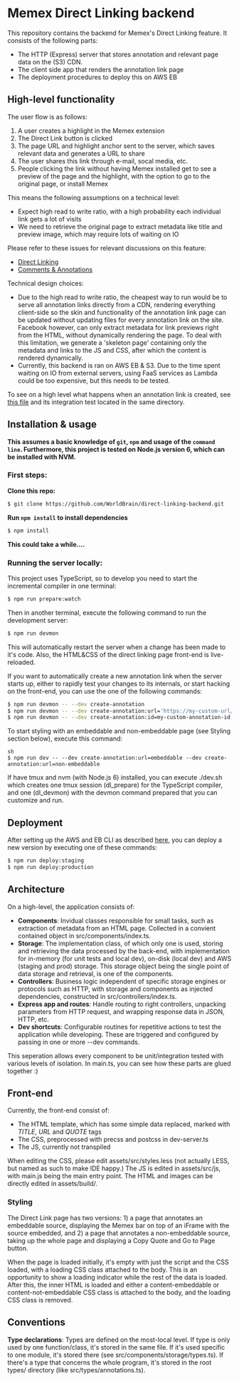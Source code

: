 # Memex Direct Linking backend

This repository contains the backend for Memex's Direct Linking feature. It consists of the following parts:
* The HTTP (Express) server that stores annotation and relevant page data on the (S3) CDN.
* The client side app that renders the annotation link page
* The deployment procedures to deploy this on AWS EB

## High-level functionality

The user flow is as follows:
1. A user creates a highlight in the Memex extension
1. The Direct Link button is clicked
1. The page URL and highlight anchor sent to the server, which saves relevant data and generates a URL to share
1. The user shares this link through e-mail, socal media, etc.
1. People clicking the link without having Memex installed get to see a preview of the page and the highlight, with the option to go to the original page, or install Memex

This means the following assumptions on a technical level:
* Expect high read to write ratio, with a high probability each individual link gets a lot of visits
* We need to retrieve the original page to extract metadata like title and preview image, which may require lots of waiting on IO

Please refer to these issues for relevant discussions on this feature:
* [Direct Linking](https://github.com/WorldBrain/Memex/issues/236)
* [Comments & Annotations](https://github.com/WorldBrain/Memex/issues/301)

Technical design choices:
* Due to the high read to write ratio, the cheapest way to run would be to serve all annotation links directly from a CDN, rendering everything client-side so the skin and functionality of the annotation link page can be updated without updating files for every annotation link on the site. Facebook however, can only extract metadata for link previews right from the HTML, without dynamically rendering the page. To deal with this limitation, we generate a 'skeleton page' containing only the metadata and links to the JS and CSS, after which the content is rendered dynamically.
* Currently, this backend is ran on AWS EB & S3. Due to the time spent waiting on IO from external servers, using FaaS services as Lambda could be too expensive, but this needs to be tested.

To see on a high level what happens when an annotation link is created, see [this file](https://github.com/WorldBrain/direct-linking-backend/blob/master/src/controllers/annotations.ts) and its integration test located in the same directory.

## Installation & usage

**This assumes a basic knowledge of `git`, `npm` and usage of the `command line`. Furthermore, this project is tested on Node.js version 6, which can be installed with NVM.**

### First steps:
**Clone this repo:**

```sh
$ git clone https://github.com/WorldBrain/direct-linking-backend.git
```

**Run `npm install` to install dependencies**
```sh
$ npm install
```
**This could take a while....**

### Running the server locally:

This project uses TypeScript, so to develop you need to start the incremental compiler in one terminal:
```sh
$ npm run prepare:watch
```

Then in another terminal, execute the following command to run the development server:
```sh
$ npm run devmon
```

This will automatically restart the server when a change has been made to it's code. Also, the HTML&CSS of the direct linking page front-end is live-reloaded.

If you want to automatically create a new annotation link when the server starts up, either to rapidly test your changes to its internals, or start hacking on the front-end, you can use the one of the following commands:
```sh
$ npm run devmon -- --dev create-annotation
$ npm run devmon -- --dev create-annotation:url='https://my-custom-url/'
$ npm run devmon -- --dev create-annotation:id=my-custom-annotation-id,url='https://my-custom-url/'
```

To start styling with an embeddable and non-embeddable page (see Styling section below), execute this command:
```
sh
$ npm run dev -- --dev create-annotation:url=embeddable --dev create-annotation:url=non-embeddable
```

If have tmux and nvm (with Node.js 6) installed, you can execute ./dev.sh which creates one tmux session (dl_prepare) for the TypeScript compiler, and one (dl_devmon) with the devmon command prepared that you can customize and run.

## Deployment

After setting up the AWS and EB CLI as described [here](./docs/aws-management.md), you can deploy a new version by executing one of these commands:
```sh
$ npm run deploy:staging
$ npm run deploy:production
```

## Architecture

On a high-level, the application consists of:
* **Components**: Invidual classes responsible for small tasks, such as extraction of metadata from an HTML page. Collected in a convient contained object in src/components/index.ts.
* **Storage**: The implementation class, of which only one is used, storing and retrieving the data processed by the back-end, with implementation for in-memory (for unit tests and local dev), on-disk (local dev) and AWS (staging and prod) storage. This storage object being the single point of data storage and retrieval, is one of the components.
* **Controllers**: Business logic independent of specific storage engines or protocols such as HTTP, with storage and components as injected dependencies, constructed in src/controllers/index.ts.
* **Express app and routes**: Handle routing to right controllers, unpacking parameters from HTTP request, and wrapping response data in JSON, HTTP, etc.
* **Dev shortcuts**: Configurable routines for repetitive actions to test the application while developing. These are triggered and configured by passing in one or more --dev commands.

This seperation allows every component to be unit/integration tested with various levels of isolation. In main.ts, you can see how these parts are glued together  :)

## Front-end

Currently, the front-end consist of:
* The HTML template, which has some simple data replaced, marked with $TITLE$, $URL$ and $QUOTE$ tags
* The CSS, preprocessed with precss and postcss in dev-server.ts
* The JS, currently not transpiled

When editing the CSS, please edit assets/src/styles.less (not actually LESS, but named as such to make IDE happy.) The JS is edited in assets/src/js, with main.js being the main entry point. The HTML and images can be directly edited in assets/build/.

### Styling

The Direct Link page has two versions: 1) a page that annotates an embeddable source, displaying the Memex bar on top of an iFrame with the source embedded, and 2) a page that annotates a non-embeddable source, taking up the whole page and displaying a Copy Quote and Go to Page button.

When the page is loaded initially, it's empty with just the script and the CSS loaded, with a loading CSS class attached to the body. This is an opportunity to show a loading indicator while the rest of the data is loaded. After this, the inner HTML is loaded and either a content-embeddable or content-not-embeddable CSS class is attached to the body, and the loading CSS class is removed.

## Conventions

**Type declarations**: Types are defined on the most-local level. If type is only used by one function/class, it's stored in the same file. If it's used specific to one module, it's stored there (see src/components/storage/types.ts). If there's a type that concerns the whole program, it's stored in the root types/ directory (like src/types/annotations.ts).
